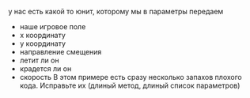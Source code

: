 у нас есть какой то юнит, которому мы в параметры передаем
- наше игровое поле
- х координату
- у координату
- направление смещения
- летит ли он
- крадется ли он
- скорость
В этом примере есть сразу несколько запахов плохого кода. Исправьте их
  (длиный метод, длиный список параметров)